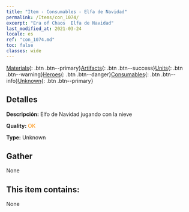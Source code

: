 ```yaml
---
title: "Item - Consumables - Elfa de Navidad"
permalink: /Items/con_1074/
excerpt: "Era of Chaos  Elfa de Navidad"
last_modified_at: 2021-03-24
locale: es
ref: "con_1074.md"
toc: false
classes: wide
---
```

 [Materials](/es/Items/){: .btn .btn--primary}[Artifacts](/es/Items/Artifacts/){: .btn .btn--success}[Units](/es/Items/Units/){: .btn .btn--warning}[Heroes](/es/Items/Heroes/){: .btn .btn--danger}[Consumables](/es/Items/Consumables/){: .btn .btn--info}[Unknown](/es/Items/Unknown/){: .btn .btn--primary}

## Detalles
 **Descripción:** Elfo de Navidad jugando con la nieve

 **Quality:** <span style="color: #FF8C00">OK</span>

 **Type:** Unknown

## Gather

  None

## This item contains:

  None

